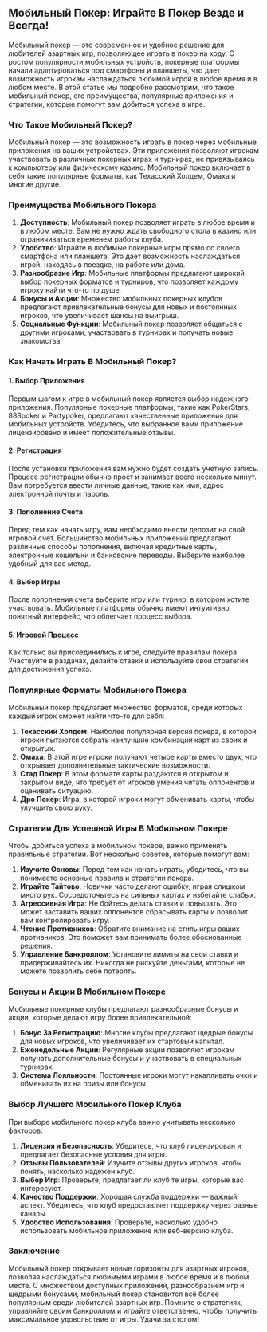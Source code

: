 ## Мобильный Покер: Играйте В Покер Везде и Всегда!

Мобильный покер — это современное и удобное решение для любителей азартных игр, позволяющее играть в покер на ходу. С ростом популярности мобильных устройств, покерные платформы начали адаптироваться под смартфоны и планшеты, что дает возможность игрокам наслаждаться любимой игрой в любое время и в любом месте. В этой статье мы подробно рассмотрим, что такое мобильный покер, его преимущества, популярные приложения и стратегии, которые помогут вам добиться успеха в игре.

### Что Такое Мобильный Покер?

Мобильный покер — это возможность играть в покер через мобильные приложения на ваших устройствах. Эти приложения позволяют игрокам участвовать в различных покерных играх и турнирах, не привязываясь к компьютеру или физическому казино. Мобильный покер включает в себя такие популярные форматы, как Техасский Холдем, Омаха и многие другие.

### Преимущества Мобильного Покера

1. **Доступность**: Мобильный покер позволяет играть в любое время и в любом месте. Вам не нужно ждать свободного стола в казино или ограничиваться временем работы клуба.
2. **Удобство**: Играйте в любимые покерные игры прямо со своего смартфона или планшета. Это дает возможность наслаждаться игрой, находясь в поездке, на работе или дома.
3. **Разнообразие Игр**: Мобильные платформы предлагают широкий выбор покерных форматов и турниров, что позволяет каждому игроку найти что-то по душе.
4. **Бонусы и Акции**: Множество мобильных покерных клубов предлагают привлекательные бонусы для новых и постоянных игроков, что увеличивает шансы на выигрыш.
5. **Социальные Функции**: Мобильный покер позволяет общаться с другими игроками, участвовать в турнирах и получать новые знакомства.

### Как Начать Играть В Мобильный Покер?

#### 1. Выбор Приложения

Первым шагом к игре в мобильный покер является выбор надежного приложения. Популярные покерные платформы, такие как PokerStars, 888poker и Partypoker, предлагают качественные приложения для мобильных устройств. Убедитесь, что выбранное вами приложение лицензировано и имеет положительные отзывы.

#### 2. Регистрация

После установки приложения вам нужно будет создать учетную запись. Процесс регистрации обычно прост и занимает всего несколько минут. Вам потребуется ввести личные данные, такие как имя, адрес электронной почты и пароль.

#### 3. Пополнение Счета

Перед тем как начать игру, вам необходимо внести депозит на свой игровой счет. Большинство мобильных приложений предлагают различные способы пополнения, включая кредитные карты, электронные кошельки и банковские переводы. Выберите наиболее удобный для вас метод.

#### 4. Выбор Игры

После пополнения счета выберите игру или турнир, в котором хотите участвовать. Мобильные платформы обычно имеют интуитивно понятный интерфейс, что облегчает процесс выбора.

#### 5. Игровой Процесс

Как только вы присоединились к игре, следуйте правилам покера. Участвуйте в раздачах, делайте ставки и используйте свои стратегии для достижения успеха.

### Популярные Форматы Мобильного Покера

Мобильный покер предлагает множество форматов, среди которых каждый игрок сможет найти что-то для себя:

1. **Техасский Холдем**: Наиболее популярная версия покера, в которой игроки пытаются собрать наилучшие комбинации карт из своих и открытых.
2. **Омаха**: В этой игре игроки получают четыре карты вместо двух, что открывает дополнительные тактические возможности.
3. **Стад Покер**: В этом формате карты раздаются в открытом и закрытом виде, что требует от игроков умения читать оппонентов и оценивать ситуацию.
4. **Дро Покер**: Игра, в которой игроки могут обменивать карты, чтобы улучшить свою руку.

### Стратегии Для Успешной Игры В Мобильном Покере

Чтобы добиться успеха в мобильном покере, важно применять правильные стратегии. Вот несколько советов, которые помогут вам:

1. **Изучите Основы**: Перед тем как начать играть, убедитесь, что вы понимаете основные правила и стратегии покера.
2. **Играйте Тайтово**: Новички часто делают ошибку, играя слишком много рук. Сосредоточьтесь на сильных картах и избегайте слабых.
3. **Агрессивная Игра**: Не бойтесь делать ставки и повышать. Это может заставить ваших оппонентов сбрасывать карты и позволит вам контролировать игру.
4. **Чтение Противников**: Обратите внимание на стиль игры ваших противников. Это поможет вам принимать более обоснованные решения.
5. **Управление Банкроллом**: Установите лимиты на свои ставки и придерживайтесь их. Никогда не рискуйте деньгами, которые не можете позволить себе потерять.

### Бонусы и Акции В Мобильном Покере

Мобильные покерные клубы предлагают разнообразные бонусы и акции, которые делают игру более привлекательной:

1. **Бонус За Регистрацию**: Многие клубы предлагают щедрые бонусы для новых игроков, что увеличивает их стартовый капитал.
2. **Еженедельные Акции**: Регулярные акции позволяют игрокам получать дополнительные бонусы и участвовать в специальных турнирах.
3. **Система Лояльности**: Постоянные игроки могут накапливать очки и обменивать их на призы или бонусы.

### Выбор Лучшего Мобильного Покер Клуба

При выборе мобильного покер клуба важно учитывать несколько факторов:

1. **Лицензия и Безопасность**: Убедитесь, что клуб лицензирован и предлагает безопасные условия для игры.
2. **Отзывы Пользователей**: Изучите отзывы других игроков, чтобы понять, насколько надежен клуб.
3. **Выбор Игр**: Проверьте, предлагает ли клуб те игры, которые вас интересуют.
4. **Качество Поддержки**: Хорошая служба поддержки — важный аспект. Убедитесь, что клуб предоставляет поддержку через разные каналы.
5. **Удобство Использования**: Проверьте, насколько удобно использовать мобильное приложение или веб-версию клуба.

### Заключение

Мобильный покер открывает новые горизонты для азартных игроков, позволяя наслаждаться любимыми играми в любое время и в любом месте. С множеством доступных приложений, разнообразием игр и щедрыми бонусами, мобильный покер становится всё более популярным среди любителей азартных игр. Помните о стратегиях, управляйте своим банкроллом и играйте ответственно, чтобы получить максимальное удовольствие от игры. Удачи за столом!
